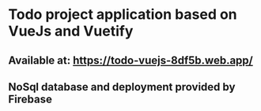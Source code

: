 # Todo project application based on VueJs and Vuetify
## Available at: https://todo-vuejs-8df5b.web.app/

## NoSql database and deployment provided by Firebase